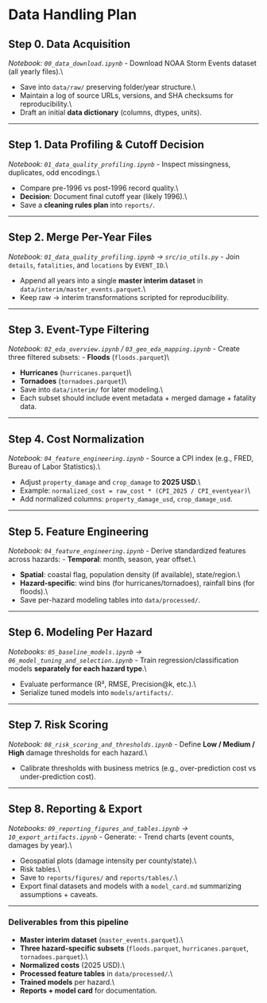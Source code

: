 # Data Handling Plan

## Step 0. Data Acquisition

*Notebook: `00_data_download.ipynb`* - Download NOAA Storm Events
dataset (all yearly files).\
- Save into `data/raw/` preserving folder/year structure.\
- Maintain a log of source URLs, versions, and SHA checksums for
reproducibility.\
- Draft an initial **data dictionary** (columns, dtypes, units).

------------------------------------------------------------------------

## Step 1. Data Profiling & Cutoff Decision

*Notebook: `01_data_quality_profiling.ipynb`* - Inspect missingness,
duplicates, odd encodings.\
- Compare pre-1996 vs post-1996 record quality.\
- **Decision**: Document final cutoff year (likely 1996).\
- Save a **cleaning rules plan** into `reports/`.

------------------------------------------------------------------------

## Step 2. Merge Per-Year Files

*Notebook: `01_data_quality_profiling.ipynb` → `src/io_utils.py`* - Join
`details`, `fatalities`, and `locations` by `EVENT_ID`.\
- Append all years into a single **master interim dataset** in
`data/interim/master_events.parquet`.\
- Keep raw → interim transformations scripted for reproducibility.

------------------------------------------------------------------------

## Step 3. Event-Type Filtering

*Notebook: `02_eda_overview.ipynb` / `03_geo_eda_mapping.ipynb`* -
Create three filtered subsets: - **Floods** (`floods.parquet`)\
- **Hurricanes** (`hurricanes.parquet`)\
- **Tornadoes** (`tornadoes.parquet`)\
- Save into `data/interim/` for later modeling.\
- Each subset should include event metadata + merged damage + fatality
data.

------------------------------------------------------------------------

## Step 4. Cost Normalization

*Notebook: `04_feature_engineering.ipynb`* - Source a CPI index (e.g.,
FRED, Bureau of Labor Statistics).\
- Adjust `property_damage` and `crop_damage` to **2025 USD**.\
- Example: `normalized_cost = raw_cost * (CPI_2025 / CPI_eventyear)`\
- Add normalized columns: `property_damage_usd`, `crop_damage_usd`.

------------------------------------------------------------------------

## Step 5. Feature Engineering

*Notebook: `04_feature_engineering.ipynb`* - Derive standardized
features across hazards: - **Temporal**: month, season, year offset.\
- **Spatial**: coastal flag, population density (if available),
state/region.\
- **Hazard-specific**: wind bins (for hurricanes/tornadoes), rainfall
bins (for floods).\
- Save per-hazard modeling tables into `data/processed/`.

------------------------------------------------------------------------

## Step 6. Modeling Per Hazard

*Notebooks: `05_baseline_models.ipynb` →
`06_model_tuning_and_selection.ipynb`* - Train regression/classification
models **separately for each hazard type**.\
- Evaluate performance (R², RMSE, Precision@k, etc.).\
- Serialize tuned models into `models/artifacts/`.

------------------------------------------------------------------------

## Step 7. Risk Scoring

*Notebook: `08_risk_scoring_and_thresholds.ipynb`* - Define **Low /
Medium / High** damage thresholds for each hazard.\
- Calibrate thresholds with business metrics (e.g., over-prediction cost
vs under-prediction cost).

------------------------------------------------------------------------

## Step 8. Reporting & Export

*Notebooks: `09_reporting_figures_and_tables.ipynb` →
`10_export_artifacts.ipynb`* - Generate: - Trend charts (event counts,
damages by year).\
- Geospatial plots (damage intensity per county/state).\
- Risk tables.\
- Save to `reports/figures/` and `reports/tables/`.\
- Export final datasets and models with a `model_card.md` summarizing
assumptions + caveats.

------------------------------------------------------------------------

### Deliverables from this pipeline

-   **Master interim dataset** (`master_events.parquet`).\
-   **Three hazard-specific subsets** (`floods.parquet`,
    `hurricanes.parquet`, `tornadoes.parquet`).\
-   **Normalized costs** (2025 USD).\
-   **Processed feature tables** in `data/processed/`.\
-   **Trained models** per hazard.\
-   **Reports + model card** for documentation.
